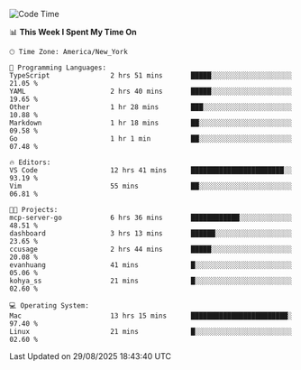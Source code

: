 

<!--START_SECTION:waka-->
![Code Time](http://img.shields.io/badge/Code%20Time-1%2C075%20hrs%2017%20mins-blue)

📊 **This Week I Spent My Time On** 

```text
🕑︎ Time Zone: America/New_York

💬 Programming Languages: 
TypeScript               2 hrs 51 mins       █████░░░░░░░░░░░░░░░░░░░░   21.05 % 
YAML                     2 hrs 40 mins       █████░░░░░░░░░░░░░░░░░░░░   19.65 % 
Other                    1 hr 28 mins        ███░░░░░░░░░░░░░░░░░░░░░░   10.88 % 
Markdown                 1 hr 18 mins        ██░░░░░░░░░░░░░░░░░░░░░░░   09.58 % 
Go                       1 hr 1 min          ██░░░░░░░░░░░░░░░░░░░░░░░   07.48 % 

🔥 Editors: 
VS Code                  12 hrs 41 mins      ███████████████████████░░   93.19 % 
Vim                      55 mins             ██░░░░░░░░░░░░░░░░░░░░░░░   06.81 % 

🐱‍💻 Projects: 
mcp-server-go            6 hrs 36 mins       ████████████░░░░░░░░░░░░░   48.51 % 
dashboard                3 hrs 13 mins       ██████░░░░░░░░░░░░░░░░░░░   23.65 % 
ccusage                  2 hrs 44 mins       █████░░░░░░░░░░░░░░░░░░░░   20.08 % 
evanhuang                41 mins             █░░░░░░░░░░░░░░░░░░░░░░░░   05.06 % 
kohya_ss                 21 mins             █░░░░░░░░░░░░░░░░░░░░░░░░   02.60 % 

💻 Operating System: 
Mac                      13 hrs 15 mins      ████████████████████████░   97.40 % 
Linux                    21 mins             █░░░░░░░░░░░░░░░░░░░░░░░░   02.60 % 
```


 Last Updated on 29/08/2025 18:43:40 UTC
<!--END_SECTION:waka-->
